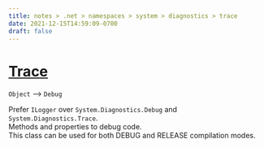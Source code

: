 ```yaml
---
title: notes > .net > namespaces > system > diagnostics > trace
date: 2021-12-15T14:59:09-0700
draft: false
---
```

# [Trace](https://docs.microsoft.com/en-us/dotnet/api/system.diagnostics.trace?view=net-6.0)
`Object` –> `Debug`  

Prefer `ILogger` over `System.Diagnostics.Debug` and `System.Diagnostics.Trace`.  
Methods and properties to debug code.  
This class can be used for both DEBUG and RELEASE compilation modes.  
